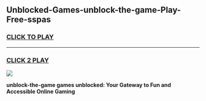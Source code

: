 
## Unblocked-Games-unblock-the-game-Play-Free-sspas
<h3>
<a href="https://premium76.site?title=unblock-the-game&ref=20M">CLICK TO PLAY</a></h3>
<hr>

<h3>
<a href="https://premium76.site?title=unblock-the-game&ref=20M">CLICK 2 PLAY</a>
  
</h3>

<a href="https://premium76.site?title=unblock-the-game&ref=19M"><img src="https://clearcache.store/games.png"></a>


**unblock-the-game games unblocked: Your Gateway to Fun and Accessible Online Gaming**
